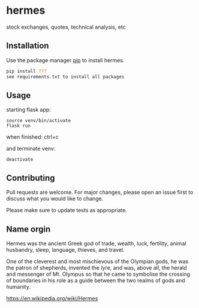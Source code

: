 # hermes
stock exchanges, quotes, technical analysis, etc

## Installation

Use the package manager [pip](https://pip.pypa.io/en/stable/) to install hermes.

```bash
pip install ???
see requirements.txt to install all packages
```

## Usage

starting flask app:
```
source venv/bin/activate
flask run
```

when finished:
ctrl+c

and terminate venv:
```
deactivate
```
## Contributing
Pull requests are welcome. For major changes, please open an issue first to discuss what you would like to change.

Please make sure to update tests as appropriate.

## Name orgin

Hermes was the ancient Greek god of trade, wealth, luck, fertility, animal husbandry, sleep, language, thieves, and travel. 

One of the cleverest and most mischievous of the Olympian gods, he was the patron of shepherds, invented the lyre, and was, above all, the herald and messenger of Mt. Olympus so that he came to symbolise the crossing of boundaries in his role as a guide between the two realms of gods and humanity.

https://en.wikipedia.org/wiki/Hermes
